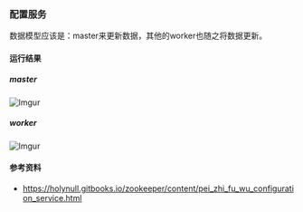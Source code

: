 ### 配置服务
数据模型应该是：master来更新数据，其他的worker也随之将数据更新。

#### 运行结果
##### master
![Imgur](https://i.imgur.com/5bujxYe.png)

##### worker
![Imgur](https://i.imgur.com/6ZzambL.png)

#### 参考资料
 - https://holynull.gitbooks.io/zookeeper/content/pei_zhi_fu_wu_configuration_service.html